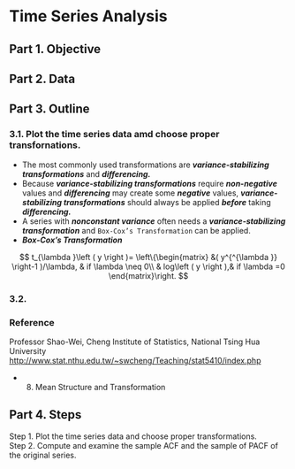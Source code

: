 # Time Series Analysis
## Part 1. Objective
## Part 2. Data
## Part 3. Outline
### 3.1. Plot the time series data amd choose proper transfornations.
- The most commonly used transformations are ***variance-stabilizing transformations*** and ***differencing.*** 
- Because ***variance-stabilizing transformations*** require ***non-negative*** values and ***differencing*** may create some ***negative*** values, ***variance-stabilizing transformations*** should always be applied ***before*** taking ***differencing.***
- A series with ***nonconstant variance*** often needs a ***variance-stabilizing transformation*** and ```Box-Cox’s Transformation``` can be applied.
- ***Box-Cox’s Transformation***  

$$
t_{\lambda }\left ( y \right )= 
\left\{\begin{matrix}
 &( y^{^{\lambda }} \right-1 )/\lambda,  & if \lambda \neq 0\\
 & log\left ( y \right ),& if \lambda =0
\end{matrix}\right.
$$



### 3.2. 

### Reference
Professor Shao-Wei, Cheng
Institute of Statistics, National Tsing Hua University
http://www.stat.nthu.edu.tw/~swcheng/Teaching/stat5410/index.php
- 08. Mean Structure and Transformation




## Part 4. Steps

Step 1. Plot the time series data and choose proper transformations.  
Step 2. Compute and examine the sample ACF and the sample of PACF of the original series.
